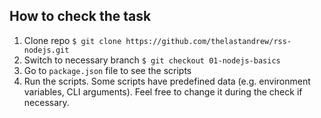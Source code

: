 ## How to check the task
1. Clone repo `$ git clone https://github.com/thelastandrew/rss-nodejs.git`
2. Switch to necessary branch `$ git checkout 01-nodejs-basics`
3. Go to `package.json` file to see the scripts
4. Run the scripts. Some scripts have predefined data (e.g. environment variables, CLI arguments). Feel free to change it during the check if necessary.
